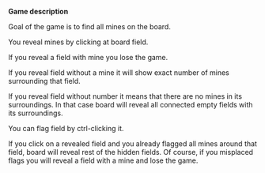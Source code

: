 **Game description**

Goal of the game is to find all mines on the board.

You reveal mines by clicking at board field.

If you reveal a field with mine you lose the game.

If you reveal field without a mine it will show exact number of mines surrounding that field.

If you reveal field without number it means that there are no mines in its surroundings. In that case board will reveal all connected empty fields with its surroundings.

You can flag field by ctrl-clicking it.

If you click on a revealed field and you already flagged all mines around that field, board will reveal rest of the hidden fields. Of course, if you misplaced flags you will reveal a field with a mine and lose the game.